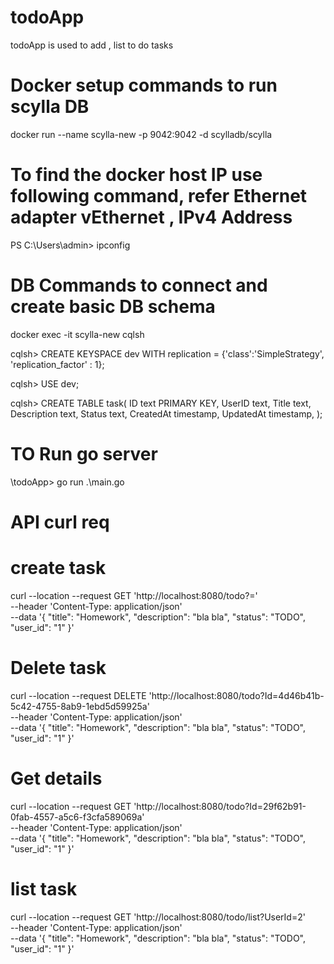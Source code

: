 # todoApp
todoApp is used to add , list to do tasks

# Docker setup commands to run scylla DB
docker run --name scylla-new -p 9042:9042 -d scylladb/scylla

# To find the docker host IP use following command, refer Ethernet adapter vEthernet , IPv4 Address
PS C:\Users\admin> ipconfig

# DB Commands to connect and create basic DB schema

docker exec -it scylla-new cqlsh

cqlsh> CREATE KEYSPACE dev WITH replication = {'class':'SimpleStrategy', 'replication_factor' : 1};

cqlsh> USE dev;

cqlsh> CREATE TABLE task(
   ID text PRIMARY KEY,
   UserID text,
   Title text,
   Description text,
   Status text,
   CreatedAt timestamp,
   UpdatedAt timestamp,
   );

# TO Run go server 
\todoApp> go run .\main.go

# API curl req
# create task
curl --location --request GET 'http://localhost:8080/todo?=' \
--header 'Content-Type: application/json' \
--data '{
    "title": "Homework",
    "description": "bla bla",
    "status": "TODO",
    "user_id": "1"
}'

# Delete task
curl --location --request DELETE 'http://localhost:8080/todo?Id=4d46b41b-5c42-4755-8ab9-1ebd5d59925a' \
--header 'Content-Type: application/json' \
--data '{
    "title": "Homework",
    "description": "bla bla",
    "status": "TODO",
    "user_id": "1"
}'

# Get details
curl --location --request GET 'http://localhost:8080/todo?Id=29f62b91-0fab-4557-a5c6-f3cfa589069a' \
--header 'Content-Type: application/json' \
--data '{
    "title": "Homework",
    "description": "bla bla",
    "status": "TODO",
    "user_id": "1"
}'

# list task
curl --location --request GET 'http://localhost:8080/todo/list?UserId=2' \
--header 'Content-Type: application/json' \
--data '{
    "title": "Homework",
    "description": "bla bla",
    "status": "TODO",
    "user_id": "1"
}'

